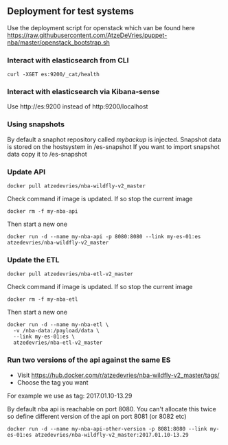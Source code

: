 Deployment for test systems
-----------------------------

Use the deployment script for openstack which van be found here
https://raw.githubusercontent.com/AtzeDeVries/puppet-nba/master/openstack_bootstrap.sh


### Interact with elasticsearch from CLI
```
curl -XGET es:9200/_cat/health
```

### Interact with elasticsearch via Kibana-sense
Use http://es:9200  instead of http:9200/localhost

### Using snapshots
By default a snaphot repository called *mybackup* is injected. Snapshot data is stored on
the hostsystem in /es-snapshot
If you want to import snapshot data copy it to /es-snapshot

### Update API
```
docker pull atzedevries/nba-wildfly-v2_master
```
Check command if image is updated. If so stop the current image
```
docker rm -f my-nba-api
```
Then start a new one
```
docker run -d --name my-nba-api -p 8080:8080 --link my-es-01:es atzedevries/nba-wildfly-v2_master
```

### Update the ETL
```
docker pull atzedevries/nba-etl-v2_master
```
Check command if image is updated. If so stop the current image
```
docker rm -f my-nba-etl
```
Then start a new one
```
docker run -d --name my-nba-etl \
  -v /nba-data:/payload/data \
  --link my-es-01:es \
  atzedevries/nba-etl-v2_master
```

### Run two versions of the api against the same ES
* Visit https://hub.docker.com/r/atzedevries/nba-wildfly-v2_master/tags/
* Choose the tag you want

For example we use as tag: 2017.01.10-13.29

By default nba api is reachable on port 8080. You can't allocate this twice so define
different version of the api on port 8081 (or 8082 etc)
```
docker run -d --name my-nba-api-other-version -p 8081:8080 --link my-es-01:es atzedevries/nba-wildfly-v2_master:2017.01.10-13.29
```

